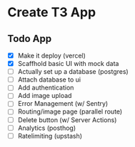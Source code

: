 # Create T3 App

## Todo App

- [x] Make it deploy (vercel)
- [x] Scaffhold basic UI with mock data
- [ ] Actually set up a database (postgres)
- [ ] Attach database to ui
- [ ] Add authentication
- [ ] Add image upload
- [ ] Error Management (w/ Sentry)
- [ ] Routing/image page (parallel route)
- [ ] Delete button (w/ Server Actions)
- [ ] Analytics (posthog)
- [ ] Ratelimiting (upstash)

